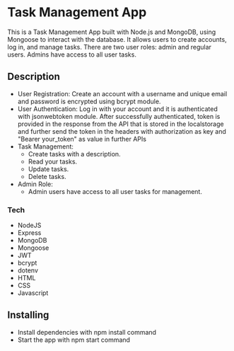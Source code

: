 # Task Management App
This is a Task Management App built with Node.js and MongoDB, using Mongoose to interact with the database.
It allows users to create accounts, log in, and manage tasks. There are two user roles: admin and regular users.
Admins have access to all user tasks.

## Description
- User Registration: Create an account with a username and unique email and password is encrypted using bcrypt module.
- User Authentication: Log in with your account and it is authenticated with jsonwebtoken module.
 After successfully authenticated, token is provided in the response from the API that is stored in the localstorage and further send the token in the headers with authorization as key and "Bearer your_token" as value in further APIs
- Task Management:
  - Create tasks with a description.
  - Read your tasks.
  - Update tasks.
  - Delete tasks.
- Admin Role:
  - Admin users have access to all user tasks for management.

### Tech
* NodeJS
* Express
* MongoDB
* Mongoose
* JWT
* bcrypt
* dotenv
* HTML
* CSS
* Javascript

## Installing
- Install dependencies with npm install command
- Start the app with npm start command

